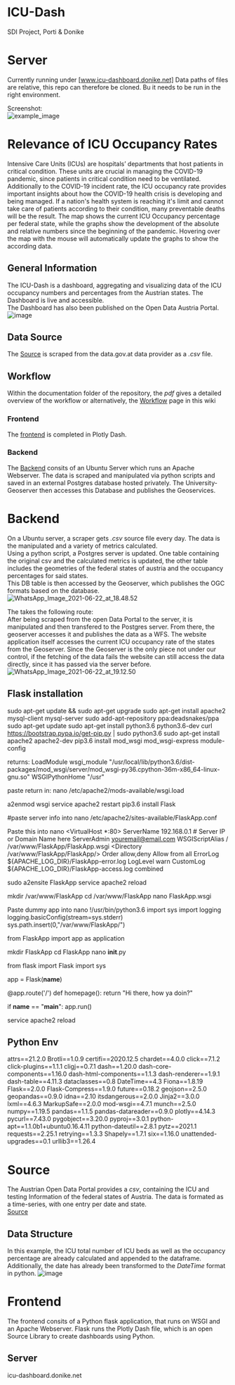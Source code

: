 # ICU-Dash

SDI Project, Porti & Donike  
  
# Server
Currently running under [www.icu-dashboard.donike.net]
Data paths of files are relative, this repo can therefore be cloned. Bu it needs to be run in the right environment.

  
Screenshot:  
![example_image](https://www.donike.net/wp-content/uploads/screencapture-icu-dashboard-donike-net-2021-06-26-17_30_17.jpg "Screenshot")


# Relevance of ICU Occupancy Rates  
Intensive Care Units (ICUs) are hospitals’ departments that host patients in critical condition. These units are crucial in managing the COVID-19 pandemic, since patients in critical condition need to be ventilated. Additionally to the COVID-19 incident rate, the ICU occupancy rate provides important insights about how the COVID-19 health crisis is developing and being managed. If a nation's health system is reaching it's limit and cannot take care of patients according to their condition, many preventable deaths will be the result.
The map shows the current ICU Occupancy percentage per federal state, while the graphs show the development of the absolute and relative numbers since the beginning of the pandemic. Hovering over the map with the mouse will automatically update the graphs to show the according data.
## General Information  
The ICU-Dash is a dashboard, aggregating and visualizing data of the ICU occupancy numbers and percentages from the Austrian states. The Dashboard is live and accessible.  
The Dashboard has also been published on the Open Data Austria Portal. 
![image](https://www.donike.net/wp-content/uploads/screencapture-icu-dashboard-donike-net-2021-06-26-17_30_17.jpg "image")
 
## Data Source  
The [Source](data) is scraped from the data.gov.at data provider as a *.csv* file.
## Workflow
Within the documentation folder of the repository, the *pdf* gives a detailed overview of the workflow or alternatively, the [Workflow](Workflow) page in this wiki
### Frontend
The [frontend](Frontend) is completed in Plotly Dash.  
### Backend
The [Backend](Backend) consits of an Ubuntu Server which runs an Apache Webserver. The data is scraped and manipulated via python scripts and saved in an external Postgres database hosted privately. The University-Geoserver then accesses this Database and publishes the Geoservices.



# Backend
On a Ubuntu server, a scraper gets *.csv* source file every day. The data is the manipulated and a variety of metrics calculated.  
Using a python script, a Postgres server is updated. One table containing the original csv and the calculated metrics is updated, the other table includes the geometries of the federal states of austria and the occupancy percentages for said states.  
This DB table is then accessed by the Geoserver, which publishes the OGC formats based on the database.
![WhatsApp_Image_2021-06-22_at_18.48.52](uploads/2083b522f35bcaad0a0a82db2507fad3/WhatsApp_Image_2021-06-22_at_18.48.52.jpeg)
  
The takes the following route:  
After being scraped from the open Data Portal to the server, it is manipulated and then transfered to the Postgres server. From there, the geoserver accesses it and publishes the data as a WFS. The website application itself accesses the current ICU occupancy rate of the states from the Geoserver. Since the Geoserver is the only piece not under our control, if the fetching of the data fails the website can still access the data directly, since it has passed via the server before.
![WhatsApp_Image_2021-06-22_at_19.12.50](uploads/afca644506ce3d98cb3e197d5bc0b439/WhatsApp_Image_2021-06-22_at_19.12.50.jpeg)
## Flask installation
sudo apt-get update && sudo apt-get upgrade
sudo apt-get install apache2 mysql-client mysql-server
sudo add-apt-repository ppa:deadsnakes/ppa
sudo apt-get update
sudo apt-get install python3.6 python3.6-dev
curl https://bootstrap.pypa.io/get-pip.py | sudo python3.6
sudo apt-get install apache2 apache2-dev
pip3.6 install mod_wsgi
mod_wsgi-express module-config

returns:
LoadModule wsgi_module "/usr/local/lib/python3.6/dist-packages/mod_wsgi/server/mod_wsgi-py36.cpython-36m-x86_64-linux-gnu.so"
WSGIPythonHome "/usr"

paste return in:
nano /etc/apache2/mods-available/wsgi.load

a2enmod wsgi
service apache2 restart
pip3.6 install Flask

#paste server info into
nano /etc/apache2/sites-available/FlaskApp.conf

Paste this into nano
<VirtualHost *:80>
                ServerName 192.168.0.1 # Server IP or Domain Name here
                ServerAdmin youremail@email.com
                WSGIScriptAlias / /var/www/FlaskApp/FlaskApp.wsgi
                <Directory /var/www/FlaskApp/FlaskApp/>
                        Order allow,deny
                        Allow from all
                </Directory>
                ErrorLog ${APACHE_LOG_DIR}/FlaskApp-error.log
                LogLevel warn
                CustomLog ${APACHE_LOG_DIR}/FlaskApp-access.log combined
</VirtualHost>

sudo a2ensite FlaskApp
service apache2 reload

mkdir /var/www/FlaskApp
cd /var/www/FlaskApp
nano FlaskApp.wsgi

 Paste dummy app into nano
!/usr/bin/python3.6
import sys
import logging
logging.basicConfig(stream=sys.stderr)
sys.path.insert(0,"/var/www/FlaskApp/")


from FlaskApp import app as application

mkdir FlaskApp cd FlaskApp
nano __init__.py

from flask import Flask
import sys

app = Flask(__name__)

@app.route('/')
def homepage():
    return "Hi there, how ya doin?"

if __name__ == "__main__":
    app.run()


service apache2 reload 

## Python Env
 
attrs==21.2.0
Brotli==1.0.9
certifi==2020.12.5
chardet==4.0.0
click==7.1.2
click-plugins==1.1.1
cligj==0.7.1
dash==1.20.0
dash-core-components==1.16.0
dash-html-components==1.1.3
dash-renderer==1.9.1
dash-table==4.11.3
dataclasses==0.8
DateTime==4.3
Fiona==1.8.19
Flask==2.0.0
Flask-Compress==1.9.0
future==0.18.2
geojson==2.5.0
geopandas==0.9.0
idna==2.10
itsdangerous==2.0.0
Jinja2==3.0.0
lxml==4.6.3
MarkupSafe==2.0.0
mod-wsgi==4.7.1
munch==2.5.0
numpy==1.19.5
pandas==1.1.5
pandas-datareader==0.9.0
plotly==4.14.3
pycurl==7.43.0
pygobject==3.20.0
pyproj==3.0.1
python-apt==1.1.0b1+ubuntu0.16.4.11
python-dateutil==2.8.1
pytz==2021.1
requests==2.25.1
retrying==1.3.3
Shapely==1.7.1
six==1.16.0
unattended-upgrades==0.1
urllib3==1.26.4

# Source
The Austrian Open Data Portal provides a *csv*, containing the ICU and testing Information of the federal states of Austria. The data is formated as a time-series, with one entry per date and state.  
[Source](https://covid19-dashboard.ages.at/data/CovidFallzahlen)
## Data Structure
In this example, the ICU total number of ICU beds as well as the occupancy percentage are already calculated and appended to the dataframe. Additionally, the date has already been transformed to the *DateTime* format in python.
![image](https://www.donike.net/wp-content/uploads/ICU-Dash_data_mockupstructure_v2312.jpg "image")

# Frontend

The frontend consits of a Python flask application, that runs on WSGI and an Apache Webserver. Flask runs the Plotly Dash file, which is an open Source Library to create dashboards using Python. 

## Server 
icu-dashboard.donike.net




